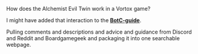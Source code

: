 How does the Alchemist Evil Twin work in a Vortox game?

I might have added that interaction to the **[BotC-guide](https://raw.githack.com/cfailde/BotC-guide/7b65f67c652414ef09dced1d13b5b2adbf985661/BotC%20Guide.html)**.

Pulling comments and descriptions and advice and guidance from Discord and Reddit and Boardgamegeek and packaging it into one searchable webpage.
